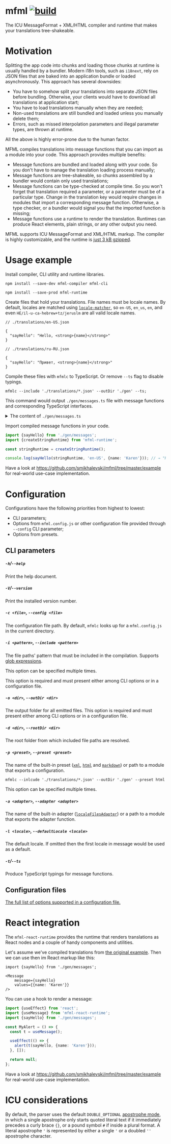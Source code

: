 # mfml [![build](https://github.com/smikhalevski/mfml/actions/workflows/master.yml/badge.svg?branch=master&event=push)](https://github.com/smikhalevski/mfml/actions/workflows/master.yml)

The ICU MessageFormat + XML/HTML compiler and runtime that makes your translations tree-shakeable.

# Motivation

Splitting the app code into chunks and loading those chunks at runtime is usually handled by a bundler. Modern i18n
tools, such as `i18next`, rely on JSON files that are baked into an application bundle or loaded asynchronously. This
approach has several downsides:

- You have to somehow split your translations into separate JSON files before bundling. Otherwise, your clients would
  have to download all translations at application start;
- You have to load translations manually when they are needed;
- Non-used translations are still bundled and loaded unless you manually delete them;
- Errors, such as missed interpolation parameters and illegal parameter types, are thrown at runtime.

All the above is highly error-prone due to the human factor.

MFML compiles translations into message functions that you can import as a module into your code. This approach provides
multiple benefits:

- Message functions are bundled and loaded along with your code. So you don't have to manage the translation loading
  process manually;
- Message functions are tree-shakeable, so chunks assembled by a bundler would contain only used translations;
- Message functions can be type-checked at compile time. So you won't forget that translation required a parameter, or a
  parameter must be of a particular type. Change in the translation key would require changes in modules that import a
  corresponding message function. Otherwise, a type checker, or a bundler would signal you that the imported function is
  missing;
- Message functions use a runtime to render the translation. Runtimes can produce React elements, plain strings, or any
  other output you need.

MFML supports ICU MessageFormat and XML/HTML markup. The compiler is highly customizable, and the runtime
is [just 3 kB gzipped](https://bundlephobia.com/result?p=mfml-runtime).

# Usage example

Install compiler, CLI utility and runtime libraries.

```shell
npm install --save-dev mfml-compiler mfml-cli 

npm install --save-prod mfml-runtime 
```

Create files that hold your translations. File names must be locale names. By default, locales are matched
using [`locale-matcher`](https://github.com/smikhalevski/locale-matcher), so `en-US`, `en_us`, `en`, and
even `HE/il-u-ca-hebrew+tz/jeruslm` are all valid locale names.

```json5
// ./translations/en-US.json

{
  "sayHello": "Hello, <strong>{name}</strong>"
}
```

```json5
// ./translations/ru-RU.json

{
  "sayHello": "Привет, <strong>{name}</strong>"
}
```

Compile these files with `mfmlc` to TypeScript. Or remove `--ts` flag to disable typings.

```shell
mfmlc --include './translations/*.json' --outDir './gen' --ts;
```

This command would output `./gen/messages.ts` file with message functions and corresponding TypeScript interfaces.

<details>
<summary>The content of <code>./gen/messages.ts</code></summary>
<p>

```ts
import {MessageFunction} from 'mfml-runtime';

const b = 'en-US';
const d = [b, 'ru-RU'];

export interface SayHelloValues {
  name: unknown;
}

let sayHello: MessageFunction<SayHelloValues> = (runtime, locale, values) => {
  const {f, e, a, l} = runtime;
  const {name: g} = values;
  return l(locale, d) === 1
      ? f('Привет, ', e('strong', null, a(locale, g)))
      : f('Hello, ', e('strong', null, a(b, g)));
};

export {sayHello};
```

</p>
</details>

Import compiled message functions in your code.

```ts
import {sayHello} from './gen/messages';
import {createStringRuntime} from 'mfml-runtime';

const stringRuntime = createStringRuntime();

console.log(sayHello(stringRuntime, 'en-US', {name: 'Karen'})); // → "Hello, Karen!"
```

Have a look at https://github.com/smikhalevski/mfml/tree/master/example for real-world use-case implementation.

# Configuration

Configurations have the following priorities from highest to lowest:

- CLI parameters;
- Options from `mfml.config.js` or other configuration file provided through `--config` CLI parameter;
- Options from presets.

## CLI parameters

##### `-h`/`--help`

Print the help document.

##### `-V`/`--version`

Print the installed version number.

##### `-c <file>`, `--config <file>`

The configuration file path. By default, `mfmlc` looks up for a `mfml.config.js` in the current directory.

##### `-i <pattern>`, `--include <pattern>`

The file paths' pattern that must be included in the compilation.
Supports [glob expressions](https://github.com/isaacs/node-glob).

This option can be specified multiple times.

This option is required and must present either among CLI options or in a configuration file.

##### `-o <dir>`, `--outDir <dir>`

The output folder for all emitted files. This option is required and must present either among CLI options or in a
configuration file.

##### `-d <dir>`, `--rootDir <dir>`

The root folder from which included file paths are resolved.

##### `-p <preset>`, `--preset <preset>`

The name of the built-in preset ([`xml`](./packages/mfml-cli/src/main/presets/xml.ts),
[`html`](./packages/mfml-cli/src/main/presets/html.ts) and
[`markdown`](packages/mfml-cli/src/main/presets/markdown.ts)) or path to a module that exports a configuration.

```shell
mfmlc --inlcude './translations/*.json' --outDir './gen' --preset html
```

This option can be specified multiple times.

##### `-a <adapter>`, `--adapter <adapter>`

The name of the built-in adapter ([`localeFilesAdapter`](./packages/mfml-cli/src/main/adapters/localeFilesAdapter.ts))
or a path to a module that exports the adapter function.

##### `-l <locale>`, `--defaultLocale <locale>`

The default locale. If omitted then the first locale in message would be used as a default.

##### `-t`/`--ts`

Produce TypeScript typings for message functions.

## Configuration files

[The full list of options supported in a configuration file.](https://smikhalevski.github.io/mfml/interfaces/IConfig.html)

# React integration

The `mfml-react-runtime` provides the runtime that renders translations as React nodes and a couple of handy components
and utilities.

Let's assume we've compiled translations from [the original example](#usage-example). Then we can use then im React
markup like this:

```tsx
import {sayHello} from './gen/messages';

<Message
    message={sayHello}
    values={{name: 'Karen'}}
/>
```

You can use a hook to render a message:

```ts
import {useEffect} from 'react';
import {useMessage} from 'mfml-react-runtime';
import {sayHello} from './gen/messages';

const MyAlert = () => {
  const t = useMessage();

  useEffect(() => {
    alert(t(sayHello, {name: 'Karen'}));
  }, []);

  return null;
};
```

Have a look at https://github.com/smikhalevski/mfml/tree/master/example for real-world use-case implementation.

# ICU considerations

By default, the parser uses the
default `DOUBLE_OPTIONAL` [apostrophe mode](http://site.icu-project.org/design/formatting/messageformat/newsyntax), in
which a single apostrophe only starts quoted literal text if it immediately precedes a curly brace `{}`, or a pound
symbol `#` if inside a plural format. A literal apostrophe `'` is represented by either a single `'` or a doubled `''`
apostrophe character.
